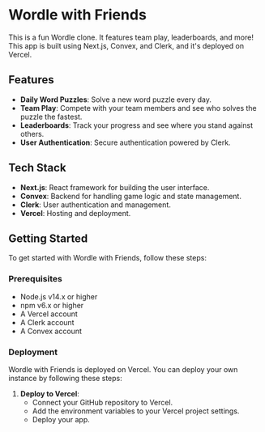 # Wordle with Friends

This is a fun Wordle clone. It features team play, leaderboards, and more! This app is built using Next.js, Convex, and Clerk, and it's deployed on Vercel.

## Features

- **Daily Word Puzzles**: Solve a new word puzzle every day.
- **Team Play**: Compete with your team members and see who solves the puzzle the fastest.
- **Leaderboards**: Track your progress and see where you stand against others.
- **User Authentication**: Secure authentication powered by Clerk.

## Tech Stack

- **Next.js**: React framework for building the user interface.
- **Convex**: Backend for handling game logic and state management.
- **Clerk**: User authentication and management.
- **Vercel**: Hosting and deployment.

## Getting Started

To get started with Wordle with Friends, follow these steps:

### Prerequisites

- Node.js v14.x or higher
- npm v6.x or higher
- A Vercel account
- A Clerk account
- A Convex account

### Deployment

Wordle with Friends is deployed on Vercel. You can deploy your own instance by following these steps:

1. **Deploy to Vercel**:
   - Connect your GitHub repository to Vercel.
   - Add the environment variables to your Vercel project settings.
   - Deploy your app.
